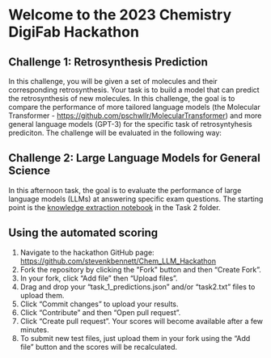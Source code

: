 # Welcome to the 2023 Chemistry DigiFab Hackathon

## Challenge 1: Retrosynthesis Prediction

In this challenge, you will be given a set of molecules and their corresponding retrosynthesis. Your task is to build a model that can predict the retrosynthesis of new molecules.
In this challenge, the goal is to compare the performance of more tailored language models (the Molecular Transformer - https://github.com/pschwllr/MolecularTransformer) and more general language models (GPT-3) for the specific task of retrosyntyhesis prediciton. 
The challenge will be evaluated in the following way: 

## Challenge 2: Large Language Models for General Science

In this afternoon task, the goal is to evaluate the performance of large language models (LLMs) at answering specific exam questions.
The starting point is the [knowledge extraction notebook](https://github.com/stevenkbennett/Chem_LLM_Hackathon/blob/main/Task_2/knowledge_extraction_notebook.ipynb) in the Task 2 folder.

## Using the automated scoring

1. Navigate to the hackathon GitHub page: https://github.com/stevenkbennett/Chem_LLM_Hackathon
2. Fork the repository by clicking the "Fork" button and then “Create Fork”.
3. In your fork, click “Add file” then “Upload files”.
4. Drag and drop your “task_1_predictions.json” and/or “task2.txt” files to upload them.
5. Click “Commit changes” to upload your results.
6. Click “Contribute” and then “Open pull request”.
7. Click “Create pull request”. Your scores will become available after a few minutes.
8. To submit new test files, just upload them in your fork using the “Add file” button and the scores will be recalculated.
